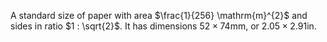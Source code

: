 A standard size of paper with area $\frac{1}{256} \mathrm{m}^{2}$ and sides in ratio $1 : \sqrt{2}$. It has dimensions $52 \times 74 \mathrm{mm}$, or $2.05 \times 2.91 \mathrm{in}$.
